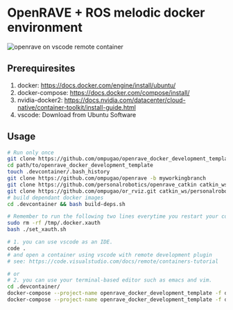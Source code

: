 # OpenRAVE + ROS melodic docker environment

![openrave on vscode remote container](https://i.gyazo.com/d856a7f339f7e77fd52a7bab6cda6983.png)
## Prerequiresites
1) docker: https://docs.docker.com/engine/install/ubuntu/
2) docker-compose: https://docs.docker.com/compose/install/
3) nvidia-docker2: https://docs.nvidia.com/datacenter/cloud-native/container-toolkit/install-guide.html
4) vscode: Download from Ubuntu Software

## Usage
```sh
# Run only once
git clone https://github.com/ompugao/openrave_docker_development_template
cd path/to/openrave_docker_development_template
touch .devcontainer/.bash_history
git clone https://github.com/ompugao/openrave -b myworkingbranch
git clone https://github.com/personalrobotics/openrave_catkin catkin_ws/personalrobotics/openrave_catkin
git clone https://github.com/ompugao/or_rviz.git catkin_ws/personalrobotics/or_rviz -b hotfix/add_dummy_setbkgndcolor_function
# build dependant docker images
cd .devcontainer && bash build-deps.sh

# Remember to run the following two lines everytime you restart your computer
sudo rm -rf /tmp/.docker.xauth
bash ./set_xauth.sh

# 1. you can use vscode as an IDE.
code .
# and open a container using vscode with remote development plugin
# see: https://code.visualstudio.com/docs/remote/containers-tutorial

# or
# 2. you can use your terminal-based editor such as emacs and vim.
cd .devcontainer/
docker-compose --project-name openrave_docker_development_template -f docker-compose.yml up -d
docker-compose --project-name openrave_docker_development_template -f docker-compose.yml exec -it /bin/bash
```
